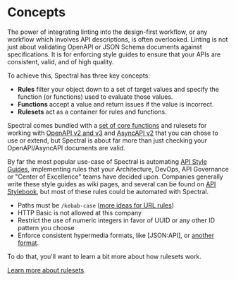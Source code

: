 # Concepts

The power of integrating linting into the design-first workflow, or any workflow which involves API descriptions, is often overlooked. Linting is not just about validating OpenAPI or JSON Schema documents against specifications. It is for enforcing style guides to ensure that your APIs are consistent, valid, and of high quality.

To achieve this, Spectral has three key concepts:

- **Rules** filter your object down to a set of target values and specify the function (or functions) used to evaluate those values.
- **Functions** accept a value and return issues if the value is incorrect.
- **Rulesets** act as a container for rules and functions.

Spectral comes bundled with a [set of core functions](../reference/functions.md) and rulesets for working with [OpenAPI v2 and v3](./4-openapi.md) and [AsyncAPI v2](./5-asyncapi.md) that you can chose to use or extend, but Spectral is about far more than just checking your OpenAPI/AsyncAPI documents are valid.

By far the most popular use-case of Spectral is automating [API Style Guides](https://stoplight.io/api-style-guides-guidelines-and-best-practices?utm_source=github&utm_medium=spectral&utm_campaign=docs), implementing rules that your Architecture, DevOps, API Governance or "Center of Excellence" teams have decided upon. Companies generally write these style guides as wiki pages, and several can be found on [API Stylebook](http://apistylebook.com/), but most of these rules could be automated with Spectral.

- Paths must be `/kebab-case` ([more ideas for URL rules](https://blog.stoplight.io/consistent-api-urls-with-openapi-and-style-guides))
- HTTP Basic is not allowed at this company
- Restrict the use of numeric integers in favor of UUID or any other ID pattern you choose
- Enforce consistent hypermedia formats, like [JSON:API], or [another format](https://sookocheff.com/post/api/on-choosing-a-hypermedia-format/).

To do that, you'll want to learn a bit more about how rulesets work.

[Learn more about rulesets](./3-rulesets.md).
